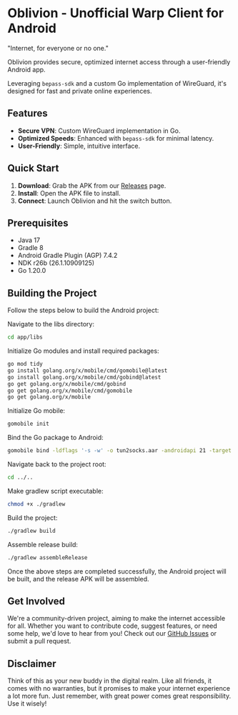 # Oblivion - Unofficial Warp Client for Android

"Internet, for everyone or no one."

Oblivion provides secure, optimized internet access through a user-friendly Android app. 

Leveraging `bepass-sdk` and a custom Go implementation of WireGuard, it's designed for fast and private online experiences.

## Features

- **Secure VPN**: Custom WireGuard implementation in Go.
- **Optimized Speeds**: Enhanced with `bepass-sdk` for minimal latency.
- **User-Friendly**: Simple, intuitive interface.

## Quick Start

1. **Download**: Grab the APK from our [Releases](https://github.com/bepass-org/oblivion/releases) page.
2. **Install**: Open the APK file to install.
3. **Connect**: Launch Oblivion and hit the switch button.

## Prerequisites
- Java 17
- Gradle 8
- Android Gradle Plugin (AGP) 7.4.2
- NDK r26b (26.1.10909125)
- Go 1.20.0

## Building the Project
Follow the steps below to build the Android project:

Navigate to the libs directory:

```bash
cd app/libs
```
Initialize Go modules and install required packages:

```bash
go mod tidy
go install golang.org/x/mobile/cmd/gomobile@latest
go install golang.org/x/mobile/cmd/gobind@latest
go get golang.org/x/mobile/cmd/gobind
go get golang.org/x/mobile/cmd/gomobile
go get golang.org/x/mobile
```
Initialize Go mobile:

```bash
gomobile init
```
Bind the Go package to Android:

```bash
gomobile bind -ldflags '-s -w' -o tun2socks.aar -androidapi 21 -target android .
```
Navigate back to the project root:

```bash
cd ../..
```
Make gradlew script executable:

```bash
chmod +x ./gradlew
```
Build the project:

```bash
./gradlew build
```
Assemble release build:

```bash
./gradlew assembleRelease
```
Once the above steps are completed successfully, the Android project will be built, and the release APK will be assembled.

## Get Involved

We're a community-driven project, aiming to make the internet accessible for all. Whether you want to contribute code, suggest features, or need some help, we'd love to hear from you! Check out our [GitHub Issues](https://github.com/bepass-org/oblivion/issues) or submit a pull request.

## Disclaimer

Think of this as your new buddy in the digital realm. Like all friends, it comes with no warranties, but it promises to make your internet experience a lot more fun. Just remember, with great power comes great responsibility. Use it wisely!
